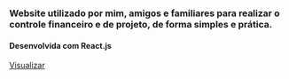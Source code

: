 <h3>Website utilizado por mim, amigos e familiares para realizar o controle financeiro e de projeto, de forma simples e prática.</h3>
<h4>Desenvolvida com React.js </h4>
<a href='https://user-images.githubusercontent.com/63760133/183269931-78a14620-71fb-4124-a22b-0286b55c7461.png' alt='foto' target='_blank'>Visualizar</a>

